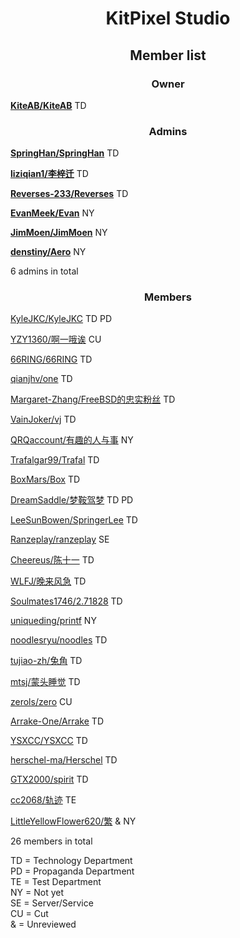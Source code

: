 # <center>KitPixel Studio</center>

## <center>Member list</center>

### <center>Owner</center>

[**KiteAB/KiteAB**](https://github.com/KiteAB) TD

### <center>Admins</center>

[**SpringHan/SpringHan**](https://github.com/SpringHan) TD

[**liziqian1/李梓迁**](https://github.com/liziqian1) TD

[**Reverses-233/Reverses**](https://github.com/Reverses-233) TD

[**EvanMeek/Evan**](https://github.com/EvanMeek) NY

[**JimMoen/JimMoen**](https://github.com/JimMoen) NY

[**denstiny/Aero**](https://github.com/denstiny) NY

6 admins in total

### <center>Members</center>

[KyleJKC/KyleJKC](https://github.com/KyleJKC) TD PD

[YZY1360/啊一哦诶](https://github.com/YZY1360) CU

[66RING/66RING](https://github.com/66RING) TD

[qianjhv/one](https://github.com/qianjhv) TD

[Margaret-Zhang/FreeBSD的忠实粉丝](https://github.com/Margaret-Zhang) TD

[VainJoker/vj](https://github.com/VainJoker) TD

[QRQaccount/有趣的人与事](https://github.com/QRQaccount) NY

[Trafalgar99/Trafal](https://github.com/Trafalgar99) TD

[BoxMars/Box](https://github.com/BoxMars) TD

[DreamSaddle/梦鞍驾梦](https://github.com/DreamSaddle) TD PD

[LeeSunBowen/SpringerLee](https://github.com/LeeSunBowen) TD

[Ranzeplay/ranzeplay](https://github.com/Ranzeplay) SE

[Cheereus/陈十一](https://github.com/Cheereus) TD

[WLFJ/晚来风急](https://github.com/WLFJ) TD

[Soulmates1746/2.71828](https://github.com/Soulmates1746) TD

[uniqueding/printf](https://github.com/uniqueding) NY

[noodlesryu/noodles](https://github.com/noodlesryu) TD

[tujiao-zh/兔角](https://github.com/tujiao-zh) TD

[mtsj/蒙头睡觉](https://github.com/mtsj) TD

[zerols/zero](https://github.com/zerols) CU

[Arrake-One/Arrake](https://github.com/Arrake-One) TD

[YSXCC/YSXCC](https://github.com/YSXCC) TD

[herschel-ma/Herschel](https://github.com/Herschel) TD

[GTX2000/spirit](https://github.com/GTX2000) TD

[cc2068/轨迹](https://github.com/cc2068) TE

[LittleYellowFlower620/繁](https://github.com/LittleYellowFlower620) & NY

26 members in total

TD = Technology Department</br>
PD = Propaganda Department</br>
TE = Test Department</br>
NY = Not yet</br>
SE = Server/Service</br>
CU = Cut</br>
&  = Unreviewed

